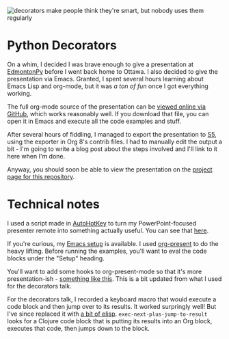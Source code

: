 ![decorators make people think they're smart, but nobody uses them regularly](https://cdn.rawgit.com/Dobiasd/articles/3370dffd/programming_language_learning_curves/python.png)

Python Decorators
=================

On a whim, I decided I was brave enough to give a presentation at [EdmontonPy](http://edmontonpy.com/) before I went back home to Ottawa. I also decided to give the presentation via Emacs. Granted, I spent several hours learning about Emacs Lisp and org-mode, but it was *a ton of fun* once I got everything working.

The full org-mode source of the presentation can be [viewed online via GitHub](Presentation.org), which works reasonably well. If you download that file, you can open it in Emacs and execute all the code examples and stuff.

After several hours of fiddling, I managed to export the presentation to [S5](http://meyerweb.com/eric/tools/s5/), using the exporter in Org 8's contrib files. I had to manually edit the output a bit - I'm going to write a blog post about the steps involved and I'll link to it here when I'm done.

Anyway, you should soon be able to view the presentation on the [project page for this repository](http://matthewdarling.github.io/PythonDecorators).

Technical notes
===============

I used a script made in [AutoHotKey](autohotkey.com) to turn my PowerPoint-focused presenter remote into something actually useful. You can see that [here](presenting.ahk).

If you're curious, my [Emacs setup](https://github.com/MatthewDarling/.emacs) is available. I used [org-present](https://github.com/rlister/org-present/) to do the heavy lifting. Before running the examples, you'll want to eval the code blocks under the "Setup" heading.

You'll want to add some hooks to org-present-mode so that it's more presentation-ish - [something like this](https://github.com/MatthewDarling/.emacs/blob/8a91020c0646eb6a7fd95f173121002234e556d2/matthewdarling/changes.el#L63-L93). This is a bit updated from what I used for the decorators talk.

For the decorators talk, I recorded a keyboard macro that would execute a code block and then jump over to its results. It worked surpringly well! But I've since replaced it with [a bit of elisp](https://github.com/MatthewDarling/.emacs/blob/8a91020c0646eb6a7fd95f173121002234e556d2/matthewdarling/changes.el#L63-L74). ```exec-next-plus-jump-to-result``` looks for a Clojure code block that is putting its results into an Org block, executes that code, then jumps down to the block.
